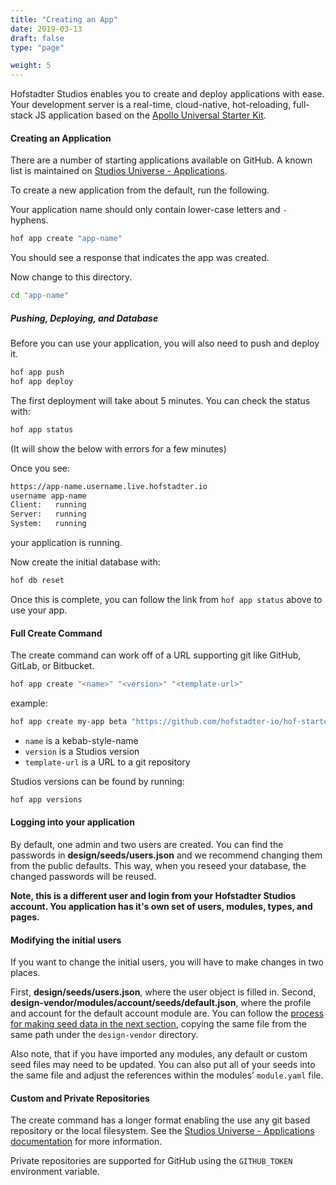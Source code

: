 ```yaml
---
title: "Creating an App"
date: 2019-03-13
draft: false
type: "page"

weight: 5
---
```


Hofstadter Studios enables you to create and deploy applications with ease.
Your development server is a real-time, cloud-native, hot-reloading, full-stack JS application
based on the [Apollo Universal Starter Kit](https://github.com/sysgears/apollo-universal-starter-kit).

#### Creating an Application

There are a number of starting applications available on GitHub.
A known list is maintained on [Studios Universe - Applications](/universe/applications).

To create a new application from the default, run the following.

Your application name should only contain lower-case letters and `-` hyphens.

```sh
hof app create "app-name"
```

You should see a response that indicates the app was created.

Now change to this directory.

```sh
cd "app-name"
```

##### Pushing, Deploying, and Database

Before you can use your application,
you will also need to push and deploy it.

```sh
hof app push
hof app deploy
```

The first deployment will take about 5 minutes.
You can check the status with:

```sh
hof app status
```

(It will show the below with errors for a few minutes)

Once you see:

```sh
https://app-name.username.live.hofstadter.io
username app-name
Client:   running
Server:   running
System:   running
```

your application is running.


Now create the initial database with:

```sh
hof db reset
```

Once this is complete,
you can follow the link
from `hof app status` above
to use your app.


#### Full Create Command

The create command can work off of a URL supporting git like
GitHub, GitLab, or Bitbucket.

```sh
hof app create "<name>" "<version>" "<template-url>"
```

example:

```sh
hof app create my-app beta "https://github.com/hofstadter-io/hof-starter-app"
```

- `name` is a kebab-style-name
- `version` is a Studios version
- `template-url` is a URL to a git repository

Studios versions can be found by running:

```sh
hof app versions
```

#### Logging into your application

By default, one admin and two users are created.
You can find the passwords in __design/seeds/users.json__
and we recommend changing them from the public defaults.
This way, when you reseed your database, the changed
passwords will be reused.

__Note, this is a different user and login
from your Hofstadter Studios account.
You application has it's own set of
users, modules, types, and pages.__


#### Modifying the initial users

If you want to change the initial users,
you will have to make changes in two places.

First, __design/seeds/users.json__, where the user object is filled in.
Second, __design-vendor/modules/account/seeds/default.json__,
where the profile and account for the default account module are.
You can follow the [process for making seed data in the next section](/getting-started/designing/#adding-seed-data),
copying the same file from the same path under the `design-vendor` directory.

Also note, that if you have imported any modules,
any default or custom seed files may need to be updated.
You can also put all of your seeds into the same file
and adjust the references within the modules’ `module.yaml` file.


#### Custom and Private Repositories

The create command has a longer format enabling the use
any git based repository or the local filesystem.
See the [Studios Universe - Applications documentation](/universe/applications) for more information.

Private repositories are supported for GitHub using
the `GITHUB_TOKEN` environment variable.

